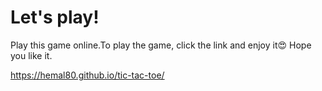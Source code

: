 # Let's play!
Play this game online.To play the game, click the link and enjoy it😍
Hope you like it.

https://hemal80.github.io/tic-tac-toe/ 
